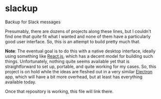 # slackup
Backup for Slack messages

Presumably, there are dozens of projects along these lines, but I couldn't find one that *quite* fit what I wanted and none of them have a particularly good user interface.  So, this is an attempt to build pretty much that.

**Note**:  The eventual goal is to do this with a native desktop interface, ideally using something like [React.js](https://reactjs.org/), which has a decent model for building such things.  Unfortunately, nothing quite seems available yet that is straightforward to set up, portable, and quite working for my cases.  So, this project is on hold while the ideas are fleshed out in a very similar [Electron](https://electronjs.org/) app, which will have a bit more overhead, but at least has everything available today.

Once that repository is working, this file will link there.

